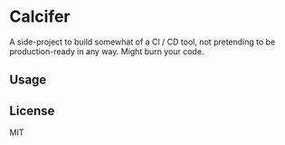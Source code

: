 # Calcifer
A side-project to build somewhat of a CI / CD tool, not pretending to be production-ready in any way. Might burn your code.

## Usage

## License

MIT
